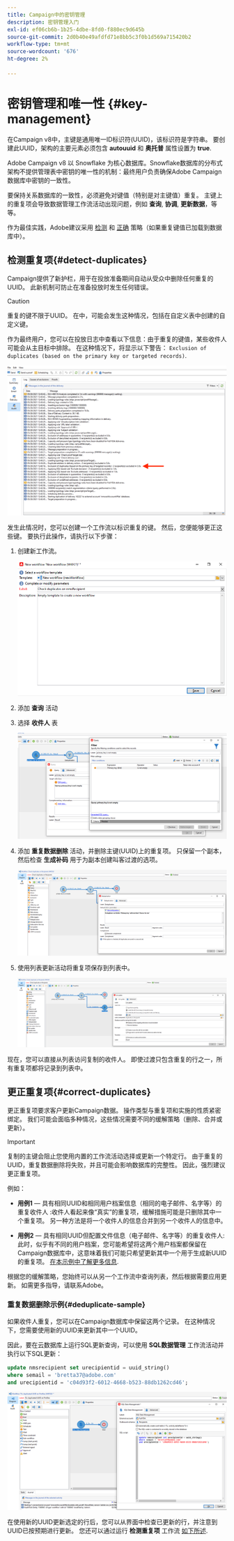 ```yaml
---
title: Campaign中的密钥管理
description: 密钥管理入门
exl-id: ef06cb6b-1b25-4dbe-8fd0-f880ec9d645b
source-git-commit: 2d0b40e49afdfd71e8bb5c3f0b1d569a715420b2
workflow-type: tm+mt
source-wordcount: '676'
ht-degree: 2%

---
```


# 密钥管理和唯一性 {#key-management}

在Campaign v8中，主键是通用唯一ID标识符(UUID)，该标识符是字符串。 要创建此UUID，架构的主要元素必须包含 **autouuid** 和 **奥托普** 属性设置为 **true**.

Adobe Campaign v8 以 Snowflake 为核心数据库。Snowflake数据库的分布式架构不提供管理表中密钥的唯一性的机制：最终用户负责确保Adobe Campaign数据库中密钥的一致性。

要保持关系数据库的一致性，必须避免对键值（特别是对主键值）重复。 主键上的重复项会导致数据管理工作流活动出现问题，例如 **查询**, **协调**, **更新数据**，等等。

作为最佳实践，Adobe建议采用 [检测](#detect-duplicates) 和 [正确](#correct-duplicates) 策略（如果重复键值已加载到数据库中）。

## 检测重复项{#detect-duplicates}

Campaign提供了新护栏，用于在投放准备期间自动从受众中删除任何重复的UUID。 此新机制可防止在准备投放时发生任何错误。

>[!CAUTION]
>
>重复的键不限于UUID。 在中，可能会发生这种情况，包括在自定义表中创建的自定义键。

作为最终用户，您可以在投放日志中查看以下信息：由于重复的键值，某些收件人可能会从主目标中排除。 在这种情况下，将显示以下警告： `Exclusion of duplicates (based on the primary key or targeted records)`.

![](assets/delivery-log-duplicates.png)

发生此情况时，您可以创建一个工作流以标识重复的键。 然后，您便能够更正这些键。 要执行此操作，请执行以下步骤：

1. 创建新工作流。

   ![](assets/new-wf.png)

1. 添加 **查询** 活动
1. 选择 **收件人** 表

   ![](assets/add-query-on-rcp.png)

1. 添加 **重复数据删除** 活动，并删除主键(UUID)上的重复项。 只保留一个副本，然后检查  **生成补码** 用于为副本创建叫客过渡的选项。

   ![](assets/deduplicate.png)

1. 使用列表更新活动将重复项保存到列表中。

   ![](assets/list-update.png)

现在，您可以直接从列表访问复制的收件人。 即使过渡只包含重复的行之一，所有重复项都将记录到列表中。


## 更正重复项{#correct-duplicates}

更正重复项要求客户更新Campaign数据。 操作类型与重复项和实施的性质紧密绑定。 我们可能会面临多种情况，这些情况需要不同的缓解策略（删除、合并或更新）。

>[!IMPORTANT]
>
>复制的主键会阻止您使用内置的工作流活动选择或更新一个特定行。 由于重复的UUID，重复数据删除将失败，并且可能会影响数据库的完整性。 因此，强烈建议更正重复项。

例如：

* **用例1**  — 具有相同UUID和相同用户档案信息（相同的电子邮件、名字等）的重复收件人 :收件人看起来像“真实”的重复项，缓解措施可能是只删除其中一个重复项。
另一种方法是将一个收件人的信息合并到另一个收件人的信息中。

* **用例2**  — 具有相同UUID但配置文件信息（电子邮件、名字等）的重复收件人:此时，似乎有不同的用户档案，您可能希望将这两个用户档案都保留在Campaign数据库中，这意味着我们可能只希望更新其中一个用于生成新UUID的重复项。 [在本示例中了解更多信息](#deduplicate-sample).

根据您的缓解策略，您始终可以从另一个工作流中查询列表，然后根据需要应用更新。 如需更多指导，请联系Adobe。

### 重复数据删除示例{#deduplicate-sample}

如果收件人重复，您可以在Campaign数据库中保留这两个记录。 在这种情况下，您需要使用新的UUID来更新其中一个UUID。

因此，要在云数据库上运行SQL更新查询，可以使用 **SQL数据管理** 工作流活动并执行以下SQL更新：

```sql
update nmsrecipient set urecipientid = uuid_string()
where semail = 'bretta37@adobe.com'
and urecipientid = 'c04d93f2-6012-4668-b523-88db1262cd46';
```

![](assets/sql-data-management.png)

在使用新的UUID更新选定的行后，您可以从界面中检查已更新的行，并注意到UUID已按预期进行更新。 您还可以通过运行 **检测重复项** 工作流 [如下所述](#detect-duplicates).

